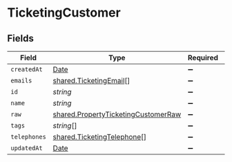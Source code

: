 # TicketingCustomer


## Fields

| Field                                                                                             | Type                                                                                              | Required                                                                                          | Description                                                                                       |
| ------------------------------------------------------------------------------------------------- | ------------------------------------------------------------------------------------------------- | ------------------------------------------------------------------------------------------------- | ------------------------------------------------------------------------------------------------- |
| `createdAt`                                                                                       | [Date](https://developer.mozilla.org/en-US/docs/Web/JavaScript/Reference/Global_Objects/Date)     | :heavy_minus_sign:                                                                                | N/A                                                                                               |
| `emails`                                                                                          | [shared.TicketingEmail](../../../sdk/models/shared/ticketingemail.md)[]                           | :heavy_minus_sign:                                                                                | N/A                                                                                               |
| `id`                                                                                              | *string*                                                                                          | :heavy_minus_sign:                                                                                | N/A                                                                                               |
| `name`                                                                                            | *string*                                                                                          | :heavy_minus_sign:                                                                                | N/A                                                                                               |
| `raw`                                                                                             | [shared.PropertyTicketingCustomerRaw](../../../sdk/models/shared/propertyticketingcustomerraw.md) | :heavy_minus_sign:                                                                                | N/A                                                                                               |
| `tags`                                                                                            | *string*[]                                                                                        | :heavy_minus_sign:                                                                                | N/A                                                                                               |
| `telephones`                                                                                      | [shared.TicketingTelephone](../../../sdk/models/shared/ticketingtelephone.md)[]                   | :heavy_minus_sign:                                                                                | N/A                                                                                               |
| `updatedAt`                                                                                       | [Date](https://developer.mozilla.org/en-US/docs/Web/JavaScript/Reference/Global_Objects/Date)     | :heavy_minus_sign:                                                                                | N/A                                                                                               |